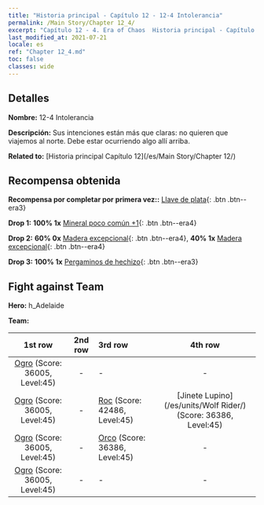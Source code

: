 ```yaml
---
title: "Historia principal - Capítulo 12 - 12-4 Intolerancia"
permalink: /Main Story/Chapter 12_4/
excerpt: "Capítulo 12 - 4. Era of Chaos  Historia principal - Capítulo 12_4. 12-4 Intolerancia"
last_modified_at: 2021-07-21
locale: es
ref: "Chapter 12_4.md"
toc: false
classes: wide
---
```


## Detalles

 **Nombre:** 12-4 Intolerancia

 **Descripción:** Sus intenciones están más que claras: no quieren que viajemos al norte. Debe estar ocurriendo algo allí arriba.

 **Related to:** [Historia principal Capítulo 12](/es/Main Story/Chapter 12/)

## Recompensa obtenida

 **Recompensa por completar por primera vez::** [Llave de plata](/ItemsES/con_693/){: .btn .btn--era3}

 **Drop 1:** **100% 1x** [Mineral poco común +1](/ItemsES/mat_40/){: .btn .btn--era4}

 **Drop 2:** **60% 0x** [Madera excepcional](/ItemsES/mat_34/){: .btn .btn--era4}, **40% 1x** [Madera excepcional](/ItemsES/mat_34/){: .btn .btn--era4}

 **Drop 3:** **100% 1x** [Pergaminos de hechizo](/ItemsES/con_694/){: .btn .btn--era3}


## Fight against Team
 **Hero:** h_Adelaide

 **Team:**


  | 1st row | 2nd row | 3rd row | 4th row |
  |:----:|:----:|:----|:----:|
  | [Ogro](/es/units/Ogre/) (Score: 36005, Level:45)  | - | - | - |
  | [Ogro](/es/units/Ogre/) (Score: 36005, Level:45)  | - | [Roc](/es/units/Roc/) (Score: 42486, Level:45)  | [Jinete Lupino](/es/units/Wolf Rider/) (Score: 36386, Level:45)  |
  | [Ogro](/es/units/Ogre/) (Score: 36005, Level:45)  | - | [Orco](/es/units/Orc/) (Score: 36386, Level:45)  | - |
  | [Ogro](/es/units/Ogre/) (Score: 36005, Level:45)  | - | - | - |


